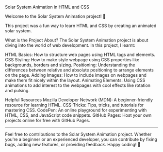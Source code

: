 Solar System Animation in HTML and CSS

Welcome to the Solar System Animation project! 🚀 

This project was a fun way to learn HTML and CSS by creating an animated solar system.

What is the Project About?
The Solar System Animation project is about diving into the world of web development. In this project, I learnt:

HTML Basics: How to structure web pages using HTML tags and elements.
CSS Styling: How to make style webpage using CSS properties like backgrounds, borders and sizing.
Positioning: Understanding the differences between relative and absolute positioning to arrange elements on the page.
Adding Images: How to include images on webpages and make them fit nicely within the layout.
Animating Elements: Using CSS animations to add interest to the webpages with cool effects like rotation and pulsing.

Helpful Resources
Mozilla Developer Network (MDN): A beginner-friendly resource for learning HTML.
CSS-Tricks: Tips, tricks, and tutorials for mastering CSS.
CodePen: An online playground for experimenting with HTML, CSS, and JavaScript code snippets.
GitHub Pages: Host your own projects online for free with GitHub Pages.

<hr>
Feel free to contributions to the Solar System Animation project. Whether you're a beginner or an experienced developer, you can contribute by fixing bugs, adding new features, or providing feedback. Happy coding! 🌟
